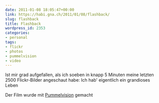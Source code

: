 ```yaml
---
date: 2011-01-08 18:05:47+00:00
link: https://habi.gna.ch/2011/01/08/flashback/
slug: flashback
title: Flashback
wordpress_id: 2353
categories:
- personal
tags:
- flickr
- photos
- pummelvision
- video
---
```


Ist mir grad aufgefallen, als ich soeben in knapp 5 Minuten meine letzten 2500 Flickr-Bilder angeschaut habe: Ich hab' eigentlich ein grandioses Leben

Der Film wurde mit [Pummelvision](http://www.pummelvision.com/) gemacht

